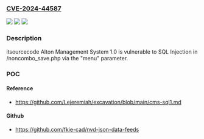 ### [CVE-2024-44587](https://cve.mitre.org/cgi-bin/cvename.cgi?name=CVE-2024-44587)
![](https://img.shields.io/static/v1?label=Product&message=n%2Fa&color=blue)
![](https://img.shields.io/static/v1?label=Version&message=n%2Fa&color=blue)
![](https://img.shields.io/static/v1?label=Vulnerability&message=n%2Fa&color=brighgreen)

### Description

itsourcecode Alton Management System 1.0 is vulnerable to SQL Injection in /noncombo_save.php via the "menu" parameter.

### POC

#### Reference
- https://github.com/Lejeremiah/excavation/blob/main/cms-sql1.md

#### Github
- https://github.com/fkie-cad/nvd-json-data-feeds

